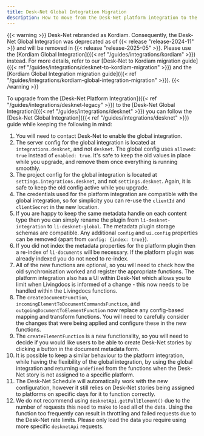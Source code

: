 ```yaml
---
title: Desk-Net Global Integration Migration
description: How to move from the Desk-Net platform integration to the Desk-Net global integration
---
```


{{< warning >}}
Desk-Net rebranded as Kordiam. Consequently, the Desk-Net Global Integration was deprecated as of {{< release "release-2024-11" >}} and will be removed in {{< release "release-2025-05" >}}. Please use the [Kordiam Global Integration]({{< ref "/guides/integrations/kordiam" >}}) instead. For more details, refer to our [Desk-Net to Kordiam migration guide]({{< ref "/guides/integrations/desknet-to-kordiam-migration" >}}) and the [Kordiam Global Integration migration guide]({{< ref "/guides/integrations/kordiam-global-integration-migration" >}}).
{{< /warning >}}

To upgrade from the [Desk-Net Platform Integration]({{< ref "/guides/integrations/desknet-legacy" >}}) to the [Desk-Net Global Integration]({{< ref "/guides/integrations/desknet" >}}) you can follow the [Desk-Net Global Integration]({{< ref "/guides/integrations/desknet" >}}) guide while keeping the following in mind:

1. You will need to contact Desk-Net to enable the global integration.
2. The server config for the global integration is located at `integrations.desknet`, and not `desknet`. The global config uses `allowed: true` instead of `enabled: true`. It's safe to keep the old values in place while you upgrade, and remove them once everything is running smoothly.
3. The project config for the global integration is located at `settings.integrations.desknet`, and not `settings.desknet`. Again, it is safe to keep the old config active while you upgrade.
4. The credentials used for the platform integration are compatible with the global integration, so for simplicity you can re-use the `clientId` and `clientSecret` in the new location.
5. If you are happy to keep the same metadata handle on each content type then you can simply rename the plugin from `li-desknet-integration` to `li-desknet-global`. The metadata plugin storage schemas are compatible. Any additional `config` and `ui.config` properties can be removed (apart from `config: {index: true}`).
6. If you did not index the metadata properties for the platform plugin then a re-index of `li-documents` will be necessary. If the platform plugin was already indexed you do not need to re-index.
7. All of the new functions are optional, so you will need to check how the old synchronisation worked and register the appropriate functions. The platform integration also has a UI within Desk-Net which allows you to limit when Livingdocs is informed of a change - this now needs to be handled within the Livingdocs functions.
8. The `createDocumentFunction`, `incomingElementToDocumentCommandsFunction`, and `outgoingDocumentToElementFunction` now replace any config-based mapping and transform functions. You will need to carefully consider the changes that were being applied and configure these in the new functions.
9. The `createElementFunction` is a new functionality, so you will need to decide if you would like users to be able to create Desk-Net stories by clicking a button in the document metadata form.
10. It is possible to keep a similar behaviour to the platform integration, while having the flexibility of the global integration, by using the global integration and returning `undefined` from the functions when the Desk-Net story is not assigned to a specific platform.
11. The Desk-Net Schedule will automatically work with the new configuration, however it still relies on Desk-Net stories being assigned to platforms on specific days for it to function correctly.
12. We do not recommend using `desknetApi.getFullElement()` due to the number of requests this need to make to load all of the data. Using the function too frequently can result in throttling and failed requests due to the Desk-Net rate limits. Please only load the data you require using more specific `desknetApi` requests.
